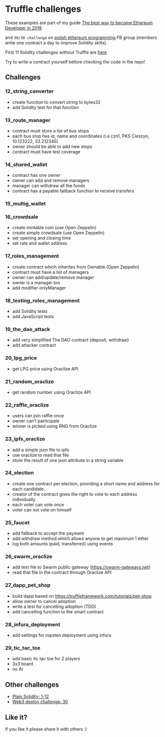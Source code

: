 # Truffle challenges

These examples are part of my guide [The best way to become Ethereum Developer in 2018](https://medium.com/@pbrudny/the-best-way-to-become-ethereum-solidity-developer-in-2018-5606e54646e6)

and `30/30 challenge` on [polish ethereum programming](https://www.facebook.com/groups/531936723867447/?ref=bookmarks) FB group (members write one contract a day to improve Solidity skills).

First 11 Solidity challenges without Truffle are [here](https://github.com/pbrudny/learning-solidity-2018)

Try to write a contract yourself before checking the code in the repo!

## Challenges

### 12_string_converter
* create function to convert string to bytes32
* add Solidity test for that function

### 13_route_manager
* contract must store a list of bus stops
* each bus stop has id, name and coordinates (i.e czn1, PKS Cieszyn, 10.123222, 33.212345)
* owner should be able to add new stops
* contract must have test coverage

### 14_shared_wallet
* contract has one owner
* owner can add and remove managers
* manager can withdraw all the funds
* contract has a payable fallback function to receive transfers

### 15_multig_wallet

### 16_crowdsale
* create mintable coin (use Open Zeppelin)
* create simple crowdsale (use Open Zeppelin)
* set opening and closing time
* set rate and wallet address

### 17_roles_management
* create contract which inherites from Ownable (Open Zeppelin)
* contract must have a list of managers
* owner can add/update/remove manager
* owner is a manager too
* add modifier onlyManager

### 18_testing_roles_management
* add Solidity tests
* add JavaScript tests

### 19_the_dao_attack
* add very simplified The DAO contract (deposit, withdraw)
* add attacker contract

### 20_lpg_price
* get LPG price using Oraclize API

### 21_random_oraclize
* get random number using Oraclize API

### 22_raffle_oraclize
* users can join raffle once
* owner can't participate
* winner is picked using RNG from Oraclize

### 23_ipfs_oraclize
* add a simple json file to ipfs
* use oraclize to read that file
* store the result of one json attribute in a string variable

### 24_election
* create one contract per election, providing a short name and address for each candidate. 
* creator of the contract gives the right to vote to each address individually
* each voter can vote once
* voter can not vote on himself

### 25_faucet
* add fallback to accept the payment
* add withdraw method which allows anyone to get maximum 1 ether
* log both amounts (paid, transferred) using events

### 26_swarm_oraclize
* add text file to Swarm public gateway (https://swarm-gateways.net)
* read that file in the contract through Oraclize API

### 27_dapp_pet_shop
* build dapp based on https://truffleframework.com/tutorials/pet-shop
* allow owner to cancel adoption
* write a test for cancelling adoption (TDD)
* add cancelling function to the smart contract

### 28_infura_deployment
* add settings for ropsten deployment using infura

### 29_tic_tac_toe
* add basic tic tac toe for 2 players
* 3x3 board
* no AI

## Other challenges
* [Plain Solidity: 1-12](https://github.com/pbrudny/learning-solidity-2018)
* [Web3 deploy challenge: 30](https://github.com/pbrudny/web3-deploy-example)

## Like it?
If you like it please share it with others :)

